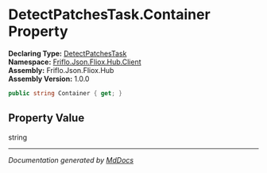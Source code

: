 ﻿<!--  
  <auto-generated>   
    The contents of this file were generated by a tool.  
    Changes to this file may be list if the file is regenerated  
  </auto-generated>   
-->

# DetectPatchesTask.Container Property

**Declaring Type:** [DetectPatchesTask](../index.md)  
**Namespace:** [Friflo.Json.Fliox.Hub.Client](../../index.md)  
**Assembly:** Friflo.Json.Fliox.Hub  
**Assembly Version:** 1.0.0

```csharp
public string Container { get; }
```

## Property Value

string

___

*Documentation generated by [MdDocs](https://github.com/ap0llo/mddocs)*
